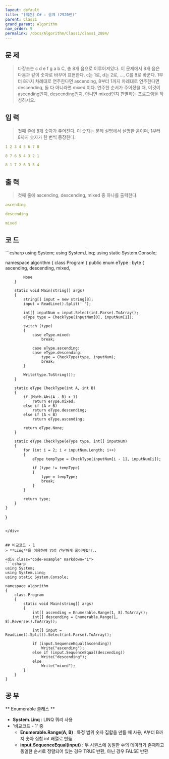 ```yaml
---
layout: default
title: "[백준] C# : 음계 (2920번)"
parent: Class1
grand_parent: Algorithm
nav_order: 9
permalink: /docs/Algorithm/Class1/class1_2884/
---
```


## 문 제
> 다장조는 c d e f g a b C, 총 8개 음으로 이루어져있다. 이 문제에서 8개 음은 다음과 같이 숫자로 바꾸어 표현한다. c는 1로, d는 2로, ..., C를 8로 바꾼다.
> 1부터 8까지 차례대로 연주한다면 ascending, 8부터 1까지 차례대로 연주한다면 descending, 둘 다 아니라면 mixed 이다.
> 연주한 순서가 주어졌을 때, 이것이 ascending인지, descending인지, 아니면 mixed인지 판별하는 프로그램을 작성하시오.


## 입 력
> 첫째 줄에 8개 숫자가 주어진다. 이 숫자는 문제 설명에서 설명한 음이며, 1부터 8까지 숫자가 한 번씩 등장한다.

```yaml
1 2 3 4 5 6 7 8
```

```yaml
8 7 6 5 4 3 2 1
```

```yaml
8 1 7 2 6 3 5 4
```

## 출 력
> 첫째 줄에 ascending, descending, mixed 중 하나를 출력한다.


```yaml
ascending
```

```yaml
descending
```

```yaml
mixed
```


## 코 드

<div class="code-example" markdown="1">
```csharp
using System;
using System.Linq;
using static System.Console;

namespace algorithm
{
    class Program
    {
        public enum eType : byte
        {
            ascending,
            descending,
            mixed,

            None
        }

        static void Main(string[] args)
        {
            string[] input = new string[8];
            input = ReadLine().Split(' ');

            int[] inputNum = input.Select(int.Parse).ToArray();
            eType type = CheckType(inputNum[0], inputNum[1]);

            switch (type)
            {
                case eType.mixed:
                    break;

                case eType.ascending:
                case eType.descending:
                    type = CheckType(type, inputNum);
                    break;
            }

            Write(type.ToString());
        }

        static eType CheckType(int A, int B)
        {
            if (Math.Abs(A - B) > 1)
                return eType.mixed;
            else if (A > B)
                return eType.descending;
            else if (A < B)
                return eType.ascending;

            return eType.None;
        }

        static eType CheckType(eType type, int[] inputNum)
        {
            for (int i = 2; i < inputNum.Length; i++)
            {
                eType tempType = CheckType(inputNum[i - 1], inputNum[i]);

                if (type != tempType)
                {
                    type = tempType;
                    break;
                }
            }

            return type;
        }
    }
}

```

</div>


## 비교코드 - 1
> **Linq**를 이용하여 엄청 간단하게 풀어버렸다..

<div class="code-example" markdown="1">
```csharp
using System;
using System.Linq;
using static System.Console;

namespace algorithm
{
    class Program
    {
        static void Main(string[] args)
        {
            int[] ascending = Enumerable.Range(1, 8).ToArray();
            int[] descending = Enumerable.Range(1, 8).Reverse().ToArray();

            int[] input = ReadLine().Split().Select(int.Parse).ToArray();

            if (input.SequenceEqual(ascending))
                Write("ascending");
            else if (input.SequenceEqual(descending))
                Write("descending");
            else
                Write("mixed");
        }
    }
}

```

</div>


## 공 부

** Enumerable 클래스 **

- **System.Linq** : LINQ 쿼리 사용
- '비교코드 - 1' 중
  - **Enumerable.Range(A, B)** : 특정 범위 숫자 집합을 만들 때 사용, A부터 B까지 숫자 집합 int 배열로 만듦.
  - **input.SequenceEqual(input<T>)** : 두 시퀀스에 동일한 수의 데이터가 존재하고 동일한 순서로 정렬되어 있는 경우 TRUE 반환, 아닌 경우 FALSE 반환